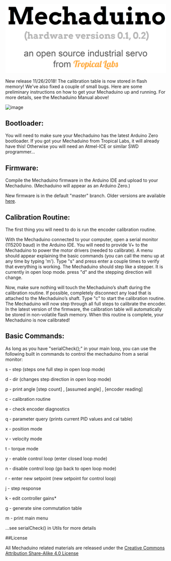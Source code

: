 ![image](images/header.PNG)

New release 11/26/2018!  The calibration table is now stored in flash memory!  We've also fixed a couple of small bugs.
Here are some preliminary instructions on how to get your Mechaduino up and running.  For more details, see the Mechaduino Manual above!

![image](images/example1.gif)

## Bootloader:
You will need to make sure your Mechaduino has the latest Arduino Zero bootloader.  If you got your Mechaduino from Tropical Labs, it will already have this! Otherwise you will need an Atmel-ICE or similar SWD programmer...

## Firmware:

Compile the Mechaduino firmware in the Arduino IDE and upload to your Mechaduino.  (Mechaduino will appear as an Arduino Zero.)  

New firmware is in the default "master" branch. Older versions are available [here](https://github.com/jcchurch13/Mechaduino-Firmware/releases). 


## Calibration Routine:

The first thing you will need to do is run the encoder calibration routine.

With the Mechaduino connected to your computer, open a serial monitor (115200 baud) in the Arduino IDE.  You will need to provide V+ to the Mechaduino to power the motor drivers (needed to calibrate).  A menu should appear explaining the basic commands (you can call the menu up at any time by typing 'm').  Type "s" and press enter a couple times to verify that everything is working.  The Mechaduino should step like a stepper.  It is currently in open loop mode.  press "d" and the stepping direction will change.  

Now, make sure nothing will touch the Mechaduino’s shaft during the calibration routine. If possible, completely disconnect any load that is attached to the Mechaduino’s shaft.  Type "c" to start the calibration routine. The Mechaduino will now step through all full steps to calibrate the encoder. In the latest version of the firmware, the calibration table will automatically be stored in non-volatile flash memory. When this routine is complete, your Mechaduino is now calibrated!

## Basic Commands:

As long as you have "serialCheck();" in your main loop, you can use the following built in commands to control the mechaduino from a serial monitor:

  
s - step (steps one full step in open loop mode)

d - dir (changes step direction in open loop mode)

p - print angle [step count] , [assumed angle] , [encoder reading]


c - calibration routine

e - check encoder diagnostics

q - parameter query (prints current PID values and cal table)


x  -  position mode

v - velocity mode

t - torque mode


y - enable control loop (enter closed loop mode)

n - disable control loop (go back to open loop mode)

r - enter new setpoint (new setpoint for control loop)


j - step response

k - edit controller gains*

g - generate sine commutation table

m - print main menu

  ...see serialCheck() in Utils for more details
 


##License

All Mechaduino related materials are released under the
[Creative Commons Attribution Share-Alike 4.0 License](https://creativecommons.org/licenses/by-sa/4.0/)
